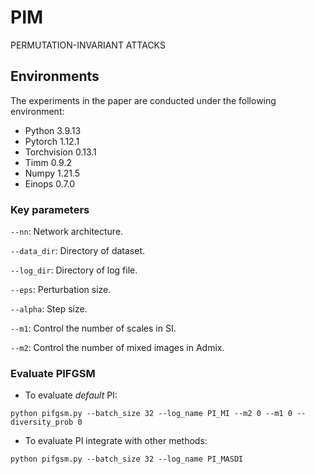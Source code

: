 # PIM
PERMUTATION-INVARIANT ATTACKS

## Environments
The experiments in the paper are conducted under the following environment:
* Python 3.9.13
* Pytorch 1.12.1
* Torchvision 0.13.1
* Timm 0.9.2
* Numpy 1.21.5
* Einops 0.7.0
  
### Key parameters
```--nn```: Network architecture.

```--data_dir```: Directory of dataset.

```--log_dir```: Directory of log file.

```--eps```: Perturbation size.

```--alpha```: Step size.

```--m1```: Control the number of scales in SI.

```--m2```: Control the number of mixed images in Admix.

### Evaluate PIFGSM
- To evaluate *default* PI:

```
python pifgsm.py --batch_size 32 --log_name PI_MI --m2 0 --m1 0 --diversity_prob 0
```

- To evaluate PI integrate with other methods:

```
python pifgsm.py --batch_size 32 --log_name PI_MASDI
```

